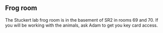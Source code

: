 ## Frog room 

The Stuckert lab frog room is in the basement of SR2 in rooms 69 and 70. If you will be working with the animals, ask Adam to get you key card access.
